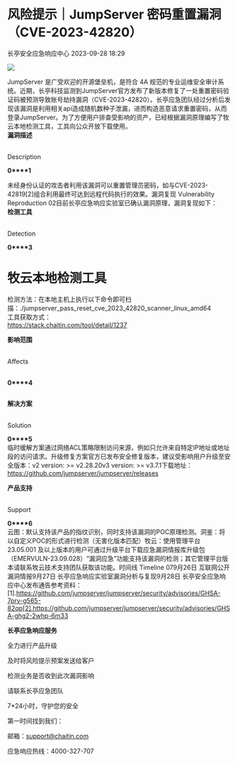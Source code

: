 #  风险提示｜JumpServer 密码重置漏洞（CVE-2023-42820）   
 长亭安全应急响应中心   2023-09-28 18:29  
  
![](https://mmbiz.qpic.cn/sz_mmbiz_png/FOh11C4BDicRvInzVjvAxoq9A77oIHJ7qkFQMR3GavAkZIVoyVoVMZ716nuibbmFqY96oZgtTl4p6OYpiaz94c7wQ/640?wx_fmt=png "")  
  
JumpServer 是广受欢迎的开源堡垒机，是符合 4A 规范的专业运维安全审计系统。近期，长亭科技监测到JumpServer官方发布了新版本修复了一处重置密码验证码被预测导致账号劫持漏洞（CVE-2023-42820）。长亭应急团队经过分析后发现该漏洞是利用相关api造成随机数种子泄漏，进而构造恶意请求重置密码，从而登录JumpServer。为了方便用户排查受影响的资产，已经根据漏洞原理编写了牧云本地检测工具，工具向公众开放下载使用。  
**漏洞描述**  
  
   
Description   
  
  
  
**0****1**  
  
未经身份认证的攻击者利用该漏洞可以重置管理员密码，如与CVE-2023-42819[2]组合利用最终可达到远程代码执行的效果。漏洞复现 Vulnerability Reproduction 02目前长亭应急响应实验室已确认漏洞原理，漏洞复现如下：  
**检测工具**  
  
   
Detection   
  
  
  
**0****3**  
#   
# 牧云本地检测工具  
检测方法：在本地主机上执行以下命令即可扫描：./jumpserver_pass_reset_cve_2023_42820_scanner_linux_amd64  
工具获取方式：  
https://stack.chaitin.com/tool/detail/1237  
  
**影响范围**  
  
   
Affects  
   
  
  
  
**0****4**  
```
```  
  
**解决方案**  
  
   
Solution   
  
  
  
**0****5**  
临时缓解方案通过网络ACL策略限制访问来源，例如只允许来自特定IP地址或地址段的访问请求。升级修复方案官方已发布安全修复版本，建议受影响用户升级至安全版本：v2 version: >= v2.28.20v3 version: >= v3.7.1下载地址：https://github.com/jumpserver/jumpserver/releases  
  
**产品支持**  
  
   
Support   
  
  
  
**0****6**  
云图：默认支持该产品的指纹识别，同时支持该漏洞的POC原理检测。洞鉴：将以自定义POC的形式进行检测（无害化版本匹配）牧云：使用管理平台 23.05.001 及以上版本的用户可通过升级平台下载应急漏洞情报库升级包（EMERVULN-23.09.028）“漏洞应急”功能支持该漏洞的检测；其它管理平台版本请联系牧云技术支持团队获取该功能。时间线 Timeline 079月26日 互联网公开漏洞情报9月27日 长亭应急响应实验室漏洞分析与复现9月28日 长亭安全应急响应中心发布通告参考资料：[1].https://github.com/jumpserver/jumpserver/security/advisories/GHSA-7prv-g565-82qp[2].https://github.com/jumpserver/jumpserver/security/advisories/GHSA-ghg2-2whp-6m33  
  
  
**长亭应急响应服务**  
  
  
  
  
全力进行产品升级  
  
及时将风险提示预案发送给客户  
  
检测业务是否收到此次漏洞影响  
  
请联系长亭应急团队  
  
7*24小时，守护您的安全  
  
  
第一时间找到我们：  
  
邮箱：support@chaitin.com  
  
应急响应热线：4000-327-707  
  
